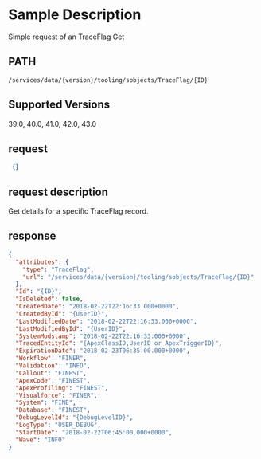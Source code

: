 # Sample Description
Simple request of an TraceFlag Get

## PATH
```
/services/data/{version}/tooling/sobjects/TraceFlag/{ID}
```

## Supported Versions
39.0, 40.0, 41.0, 42.0, 43.0

## request
```json
 {}
```

## request description
Get details for a specific TraceFlag record.

## response
```json
{
  "attributes": {
    "type": "TraceFlag",
    "url": "/services/data/{version}/tooling/sobjects/TraceFlag/{ID}"
  },
  "Id": "{ID}",
  "IsDeleted": false,
  "CreatedDate": "2018-02-22T22:16:33.000+0000",
  "CreatedById": "{UserID}",
  "LastModifiedDate": "2018-02-22T22:16:33.000+0000",
  "LastModifiedById": "{UserID}",
  "SystemModstamp": "2018-02-22T22:16:33.000+0000",
  "TracedEntityId": "{ApexClassID,UserID or ApexTriggerID}",
  "ExpirationDate": "2018-02-23T06:35:00.000+0000",
  "Workflow": "FINER",
  "Validation": "INFO",
  "Callout": "FINEST",
  "ApexCode": "FINEST",
  "ApexProfiling": "FINEST",
  "Visualforce": "FINER",
  "System": "FINE",
  "Database": "FINEST",
  "DebugLevelId": "{DebugLevelID}",
  "LogType": "USER_DEBUG",
  "StartDate": "2018-02-22T06:45:00.000+0000",
  "Wave": "INFO"
}
```
